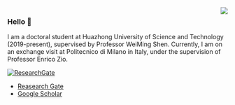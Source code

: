<!--
**CHAOZHAO-1/CHAOZHAO-1** is a ✨ _special_ ✨ repository because its `README.md` (this file) appears on your GitHub profile.

Here are some ideas to get you started:

- 🔭 I’m currently working on ...
- 🌱 I’m currently learning ...
- 👯 I’m looking to collaborate on ...
- 🤔 I’m looking for help with ...
- 💬 Ask me about ...
- 📫 How to reach me: ...
- 😄 Pronouns: ...
- ⚡ Fun fact: ...
-->

<img align="right" src="https://github-readme-stats.vercel.app/api?username=CHAOZHAO-1&show_icons=true&icon_color=CE1D2D&text_color=718096&bg_color=ffffff&hide_title=true" />

### Hello 👋
I am a doctoral student at Huazhong University of Science and Technology (2019-present), supervised by Professor WeiMing Shen. Currently, I am on an exchange visit at Politecnico di Milano in Italy, under the supervision of Professor Enrico Zio.

[![ResearchGate](https://img.shields.io/badge/ResearchGate-Follow-blue)](https://www.researchgate.net/profile/Chao-Zhao-49)

- [Reasearch Gate](https://www.researchgate.net/profile/Chao-Zhao-49?ev=hdr_xprf&_tp=eyJjb250ZXh0Ijp7ImZpcnN0UGFnZSI6ImhvbWUiLCJwYWdlIjoiaG9tZSIsInBvc2l0aW9uIjoiZ2xvYmFsSGVhZGVyIn19)
- [Google Scholar](https://scholar.google.com.au/citations?user=GMK0p4QAAAAJ&hl=zh-CN)


